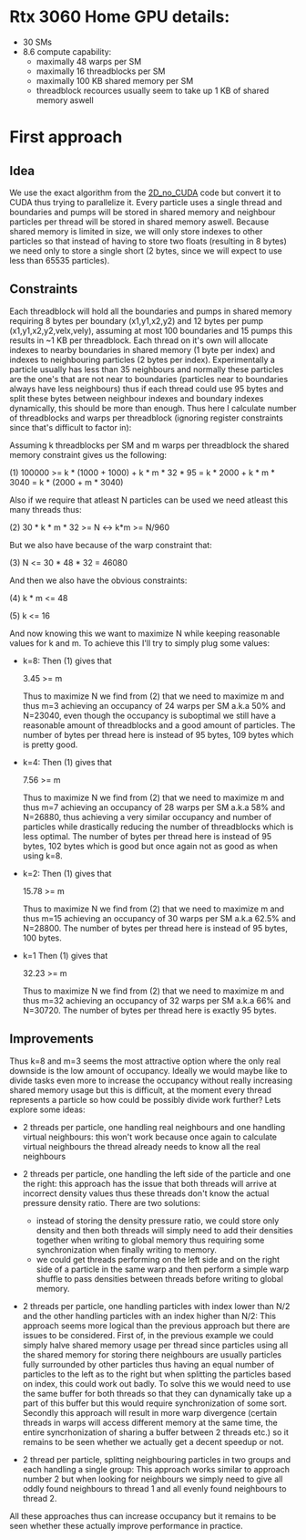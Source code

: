 # Rtx 3060 Home GPU details:

- 30 SMs
- 8.6 compute capability:
    - maximally 48 warps per SM
    - maximally 16 threadblocks per SM
    - maximally 100 KB shared memory per SM
    - threadblock recources usually seem to take up 1 KB of shared memory aswell

# First approach

## Idea

We use the exact algorithm from the [2D_no_CUDA](../2D_no_CUDA/) code but convert it to CUDA thus trying to parallelize it. Every particle uses a single thread and boundaries and pumps will be stored in shared memory and neighbour particles per thread will be stored in shared memory aswell. Because shared memory is limited in size, we will only store indexes to other particles so that instead of having to store two floats (resulting in 8 bytes) we need only to store a single short (2 bytes, since we will expect to use less than 65535 particles). 

## Constraints

Each threadblock will hold all the boundaries and pumps in shared memory requiring 8 bytes per boundary (x1,y1,x2,y2) and 12 bytes per 
pump (x1,y1,x2,y2,velx,vely), assuming at most 100 boundaries and 15 pumps this results in ~1 KB per threadblock. Each thread on it's own will allocate indexes to nearby boundaries in shared memory (1 byte per index) and indexes to neighbouring particles (2 bytes per index). Experimentally a particle usually has less than 35 neighbours and normally these particles are the one's that are not near to boundaries (particles near to boundaries always have less neighbours) thus if each thread could use 95 bytes and split these bytes between neighbour indexes and boundary indexes dynamically, this should be more than enough. Thus here I calculate number of threadblocks and warps per threadblock 
(ignoring register constraints since that's difficult to factor in):

Assuming k threadblocks per SM and m warps per threadblock the shared memory constraint gives us the following:

(1)
100000 >= k * (1000 + 1000) + k * m * 32 * 95
       = k * 2000 + k * m * 3040
       = k * (2000 + m * 3040)

Also if we require that atleast N particles can be used we need atleast this many threads thus:

(2)
30 * k * m * 32 >= N
<->
k*m >= N/960

But we also have because of the warp constraint that:

(3)
N <= 30 * 48 * 32
  = 46080

And then we also have the obvious constraints:

(4)
k * m <= 48

(5)
k <= 16

And now knowing this we want to maximize N while keeping reasonable values for k and m. To achieve this I'll try to simply plug some 
values:

- k=8:
  Then (1) gives that 
  
  3.45 >= m

  Thus to maximize N we find from (2) that we need to maximize m and thus m=3 achieving an occupancy of 24 warps per SM a.k.a 50% 
  and N=23040, even though the occupancy is suboptimal we still have a reasonable amount of threadblocks and a good amount of particles. 
  The number of bytes per thread here is instead of 95 bytes, 109 bytes which is pretty good.

- k=4:
  Then (1) gives that

  7.56 >= m

  Thus to maximize N we find from (2) that we need to maximize m and thus m=7 achieving an occupancy of 28 warps per SM a.k.a 58% 
  and N=26880, thus achieving a very similar occupancy and number of particles while drastically reducing the number of threadblocks 
  which is less optimal. The number of bytes per thread here is instead of 95 bytes, 102 bytes which is good but once again not as good 
  as when using k=8.

- k=2:
  Then (1) gives that

  15.78 >= m

  Thus to maximize N we find from (2) that we need to maximize m and thus m=15 achieving an occupancy of 30 warps per SM a.k.a 62.5% 
  and N=28800. The number of bytes per thread here is instead of 95 bytes, 100 bytes.

- k=1
  Then (1) gives that

  32.23 >= m

  Thus to maximize N we find from (2) that we need to maximize m and thus m=32 achieving an occupancy of 32 warps per SM a.k.a 66% 
  and N=30720. The number of bytes per thread here is exactly 95 bytes.

## Improvements

Thus k=8 and m=3 seems the most attractive option where the only real downside is the low amount of occupancy. Ideally we would maybe 
like to divide tasks even more to increase the occupancy without really increasing shared memory usage but this is difficult, at the 
moment every thread represents a particle so how could be possibly divide work further? Lets explore some ideas:

- 2 threads per particle, one handling real neighbours and one handling virtual neighbours: this won't work because once again to calculate virtual neighbours the thread already needs to know all the real neighbours

- 2 threads per particle, one handling the left side of the particle and one the right: this approach has the issue that both threads will arrive at incorrect density values thus these threads don't know the actual pressure density ratio. There are two solutions:
  - instead of storing the density pressure ratio, we could store only density and then both threads will simply need to add 
  their densities together when writing to global memory thus requiring some synchronization when finally writing to memory.
  - we could get threads performing on the left side and on the right side of a particle in the same warp and then perform a 
  simple warp shuffle to pass densities between threads before writing to global memory.

- 2 threads per particle, one handling particles with index lower than N/2 and the other handling particles with an index higher than N/2: This approach seems more logical than the previous approach but there are issues to be considered. First of, in the previous example we could simply halve shared memory usage per thread since particles using all the shared memory for storing there neighbours are usually particles fully surrounded by other particles thus having an equal number of particles to the left as to the right but when splitting the particles based on index, this could work out badly. To solve this we would need to use the same buffer for both threads so that they can dynamically take up a part of this buffer but this would require synchronization of some sort. Secondly this approach will result in more warp divergence (certain threads in warps will access different memory at the same time, the entire syncrhonization of sharing a buffer between 2 threads etc.) so it remains to be seen whether we actually get a decent speedup or not.

- 2 thread per particle, splitting neighbouring particles in two groups and each handling a single group: This approach works similar to approach number 2 but when looking for neighbours we simply need to give all oddly found neighbours to thread 1 and all evenly found neighbours to thread 2.

All these approaches thus can increase occupancy but it remains to be seen whether these actually improve performance in practice.